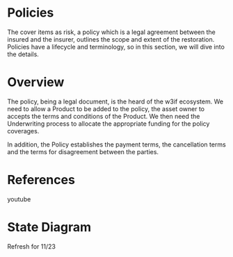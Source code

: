 # Policies
The cover items as risk, a policy which is a legal agreement between the insured and the insurer, outlines the scope and extent of the restoration.  Policies have a lifecycle and terminology, so in this section, we will dive into the details.


# Overview
The policy, being a legal document, is the heard of the w3if ecosystem.  We need to allow a Product to be added to the policy, the asset owner to accepts the terms and conditions of the Product.  We then need the Underwriting process to allocate the appropriate funding for the policy coverages.  

In addition, the Policy establishes the payment terms, the cancellation terms and the terms for disagreement between the parties.


# References
youtube

# State Diagram

Refresh for 11/23
